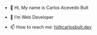 - 👋 Hi, My name is Carlos Acevedo Bult

- 👀 I’m Web Developer
      
- 📫 How to reach me: hi@carlosbult.dev

<!---
carlosbult/carlosbult is a ✨ special ✨ repository because its `README.md` (this file) appears on your GitHub profile.
You can click the Preview link to take a look at your changes.
--->
